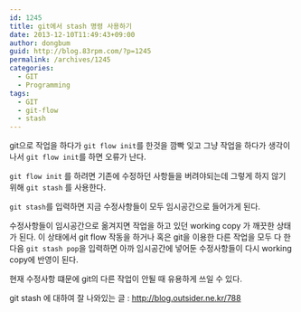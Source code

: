 ```yaml
---
id: 1245
title: git에서 stash 명령 사용하기
date: 2013-12-10T11:49:43+09:00
author: dongbum
guid: http://blog.83rpm.com/?p=1245
permalink: /archives/1245
categories:
  - GIT
  - Programming
tags:
  - GIT
  - git-flow
  - stash
---
```

git으로 작업을 하다가 `git flow init`를 한것을 깜빡 잊고 그냥 작업을 하다가 생각이 나서 `git flow init`를 하면 오류가 난다.

`git flow init` 를 하려면 기존에 수정하던 사항들을 버려야되는데 그렇게 하지 않기 위해 `git stash` 를 사용한다.

`git stash`를 입력하면 지금 수정사항들이 모두 임시공간으로 들어가게 된다.

수정사항들이 임시공간으로 옮겨지면 작업을 하고 있던 working copy 가 깨끗한 상태가 된다. 이 상태에서 git flow 작동을 하거나 혹은 git을 이용한 다른 작업을 모두 다 한 다음 `git stash pop`을 입력하면 아까 임시공간에 넣어둔 수정사항들이 다시 working copy에 반영이 된다.

현재 수정사항 떄문에 git의 다른 작업이 안될 때 유용하게 쓰일 수 있다.

git stash 에 대하여 잘 나와있는 글 : <http://blog.outsider.ne.kr/788>
